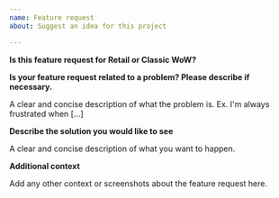 ```yaml
---
name: Feature request
about: Suggest an idea for this project

---
```

**Is this feature request for Retail or Classic WoW?**

**Is your feature request related to a problem? Please describe if necessary.**

A clear and concise description of what the problem is. Ex. I'm always frustrated when [...]

**Describe the solution you would like to see**

A clear and concise description of what you want to happen.

**Additional context**

Add any other context or screenshots about the feature request here.

